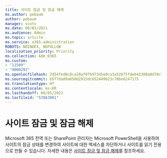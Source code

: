 ```yaml
---
title: 사이트 잠금 및 잠금 해제
ms.author: pebaum
author: pebaum
manager: scotv
ms.date: 06/01/2021
ms.audience: Admin
ms.topic: article
ms.service: o365-administration
ROBOTS: NOINDEX, NOFOLLOW
localization_priority: Priority
ms.collection: Adm_O365
ms.custom:
- "11509"
- "9000292"
ms.openlocfilehash: 7d54fed8c8ca10af07b97345e8ca3a52675fdeb42308a0d70c7733b9285d92f7
ms.sourcegitcommit: b5f7da89a650d2915dc652449623c78be6247175
ms.translationtype: HT
ms.contentlocale: ko-KR
ms.lasthandoff: 08/05/2021
ms.locfileid: "53963001"
---
```

# <a name="lock-and-unlock-sites"></a>사이트 잠금 및 잠금 해제

Microsoft 365 전역 또는 SharePoint 관리자는 Microsoft PowerShell을 사용하여 사이트의 잠금 상태를 변경하여 사이트에 대한 액세스를 차단하거나 사이트를 읽기 전용으로 만들 수 있습니다. 자세한 내용은 [사이트 잠금 및 잠금 해제](/sharepoint/manage-lock-status)를 참조하세요.
